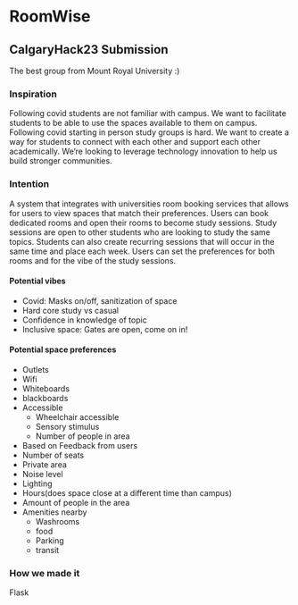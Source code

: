 # RoomWise

## CalgaryHack23 Submission 

The best group from Mount Royal University :)

### Inspiration

Following covid students are not familiar with campus. We want to facilitate students to be able to use the spaces available to them on campus. Following covid starting in person study groups is hard. We want to create a way for students to connect with each other and support each other academically. We’re looking to leverage technology innovation to help us build stronger communities.

### Intention

A system that integrates with universities room booking services that allows for users to view spaces that match their preferences. Users can book dedicated rooms and open their rooms to become study sessions. Study sessions are open to other students who are looking to study the same topics. Students can also create recurring sessions that will occur in the same time and place each week. Users can set the preferences for both rooms and for the vibe of the study sessions.

#### Potential vibes

- Covid: Masks on/off, sanitization of space
- Hard core study vs casual
- Confidence in knowledge of topic
- Inclusive space: Gates are open, come on in!

#### Potential space preferences

- Outlets
- Wifi
- Whiteboards
- blackboards
- Accessible
  - Wheelchair accessible
  - Sensory stimulus
  - Number of people in area
- Based on Feedback from users
- Number of seats
- Private area
- Noise level
- Lighting
- Hours(does space close at a different time than campus)
- Amount of people in the area
- Amenities nearby
  - Washrooms
  - food
  - Parking
  - transit

### How we made it
Flask
